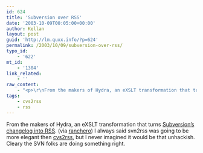 ```yaml
---
id: 624
title: 'Subversion over RSS'
date: '2003-10-09T00:05:00+00:00'
author: Kellan
layout: post
guid: 'http://lm.quxx.info/?p=624'
permalink: /2003/10/09/subversion-over-rss/
typo_id:
    - '622'
mt_id:
    - '1304'
link_related:
    - ''
raw_content:
    - "<p>\r\nFrom the makers of Hydra, an eXSLT transformation that turns <a href=\\\"http://0x2a.no-ip.org/mt/archives/000044.html\\\">Subversion\\'s changelog into RSS</a>. (via <a href=\\\"http://ranchero.com/?comments=1&postid=833\\\">ranchero</a>)  I always said svn2rss was going to be more elegant then <a href=\\\"/cvs2rss\\\">cvs2rss</a>, but I never imagined it would be that unhackish.  Cleary the SVN folks are doing something right.\r\n</p>"
tags:
    - cvs2rss
    - rss
---
```


From the makers of Hydra, an eXSLT transformation that turns [Subversion’s changelog into RSS](http://0x2a.no-ip.org/mt/archives/000044.html). (via [ranchero](http://ranchero.com/?comments=1&postid=833)) I always said svn2rss was going to be more elegant then [cvs2rss](/cvs2rss), but I never imagined it would be that unhackish. Cleary the SVN folks are doing something right.